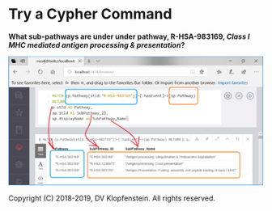 # Try a Cypher Command
**What sub-pathways are under under pathway, R-HSA-983169, _Class I MHC mediated antigen processing & presentation_?**

![sub-pathway](images/neo4j_pwy_subpwy.png)


Copyright (C) 2018-2019, DV Klopfenstein. All rights reserved.
